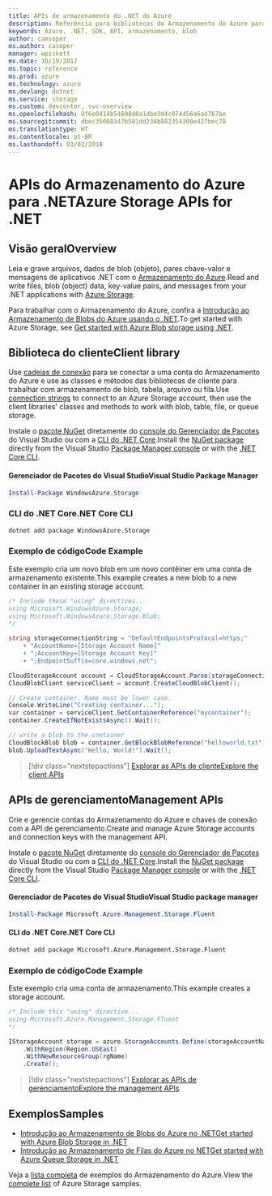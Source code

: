 ```yaml
---
title: APIs de armazenamento do .NET do Azure
description: Referência para bibliotecas do Armazenamento do Azure para .NET
keywords: Azure, .NET, SDK, API, armazenamento, blob
author: camsoper
ms.author: casoper
manager: wpickett
ms.date: 10/19/2017
ms.topic: reference
ms.prod: azure
ms.technology: azure
ms.devlang: dotnet
ms.service: storage
ms.custom: devcenter, svc-overview
ms.openlocfilehash: 8f6e0414b54698d0a1dbe3d4c074456a6ad7b7be
ms.sourcegitcommit: dbec35008347b581dd238b882354300e427bec70
ms.translationtype: HT
ms.contentlocale: pt-BR
ms.lasthandoff: 03/02/2018
---
```

# <a name="azure-storage-apis-for-net"></a><span data-ttu-id="8ca1a-104">APIs do Armazenamento do Azure para .NET</span><span class="sxs-lookup"><span data-stu-id="8ca1a-104">Azure Storage APIs for .NET</span></span>

## <a name="overview"></a><span data-ttu-id="8ca1a-105">Visão geral</span><span class="sxs-lookup"><span data-stu-id="8ca1a-105">Overview</span></span>

<span data-ttu-id="8ca1a-106">Leia e grave arquivos, dados de blob (objeto), pares chave-valor e mensagens de aplicativos .NET com o [Armazenamento do Azure](https://review.docs.microsoft.com/azure/storage/storage-introduction).</span><span class="sxs-lookup"><span data-stu-id="8ca1a-106">Read and write files, blob (object) data, key-value pairs, and messages from your .NET applications with [Azure Storage](https://review.docs.microsoft.com/azure/storage/storage-introduction).</span></span>

<span data-ttu-id="8ca1a-107">Para trabalhar com o Armazenamento do Azure, confira a [Introdução ao Armazenamento de Blobs do Azure usando o .NET](/azure/storage/storage-dotnet-how-to-use-blobs).</span><span class="sxs-lookup"><span data-stu-id="8ca1a-107">To get started with Azure Storage, see [Get started with Azure Blob storage using .NET](/azure/storage/storage-dotnet-how-to-use-blobs).</span></span>

## <a name="client-library"></a><span data-ttu-id="8ca1a-108">Biblioteca do cliente</span><span class="sxs-lookup"><span data-stu-id="8ca1a-108">Client library</span></span>

<span data-ttu-id="8ca1a-109">Use [cadeias de conexão](/azure/storage/storage-create-storage-account#manage-your-storage-account) para se conectar a uma conta do Armazenamento do Azure e use as classes e métodos das bibliotecas de cliente para trabalhar com armazenamento de blob, tabela, arquivo ou fila.</span><span class="sxs-lookup"><span data-stu-id="8ca1a-109">Use [connection strings](/azure/storage/storage-create-storage-account#manage-your-storage-account) to connect to an Azure Storage account, then use the client libraries' classes and methods to work with blob, table, file, or queue storage.</span></span>

<span data-ttu-id="8ca1a-110">Instale o [pacote NuGet](https://www.nuget.org/packages/WindowsAzure.Storage) diretamente do [console do Gerenciador de Pacotes][PackageManager] do Visual Studio ou com a [CLI do .NET Core][DotNetCLI].</span><span class="sxs-lookup"><span data-stu-id="8ca1a-110">Install the [NuGet package](https://www.nuget.org/packages/WindowsAzure.Storage) directly from the Visual Studio [Package Manager console][PackageManager] or with the [.NET Core CLI][DotNetCLI].</span></span>

#### <a name="visual-studio-package-manager"></a><span data-ttu-id="8ca1a-111">Gerenciador de Pacotes do Visual Studio</span><span class="sxs-lookup"><span data-stu-id="8ca1a-111">Visual Studio Package Manager</span></span>

```powershell
Install-Package WindowsAzure.Storage
```

### <a name="net-core-cli"></a><span data-ttu-id="8ca1a-112">CLI do .NET Core</span><span class="sxs-lookup"><span data-stu-id="8ca1a-112">.NET Core CLI</span></span>

```bash
dotnet add package WindowsAzure.Storage
```

### <a name="code-example"></a><span data-ttu-id="8ca1a-113">Exemplo de código</span><span class="sxs-lookup"><span data-stu-id="8ca1a-113">Code Example</span></span>

<span data-ttu-id="8ca1a-114">Este exemplo cria um novo blob em um novo contêiner em uma conta de armazenamento existente.</span><span class="sxs-lookup"><span data-stu-id="8ca1a-114">This example creates a new blob to a new container in an existing storage account.</span></span>

```csharp
/* Include these "using" directives...
using Microsoft.WindowsAzure.Storage;
using Microsoft.WindowsAzure.Storage.Blob;
*/

string storageConnectionString = "DefaultEndpointsProtocol=https;"
    + "AccountName=[Storage Account Name]"
    + ";AccountKey=[Storage Account Key]"
    + ";EndpointSuffix=core.windows.net";

CloudStorageAccount account = CloudStorageAccount.Parse(storageConnectionString);
CloudBlobClient serviceClient = account.CreateCloudBlobClient();

// Create container. Name must be lower case.
Console.WriteLine("Creating container...");
var container = serviceClient.GetContainerReference("mycontainer");
container.CreateIfNotExistsAsync().Wait();

// write a blob to the container
CloudBlockBlob blob = container.GetBlockBlobReference("helloworld.txt");
blob.UploadTextAsync("Hello, World!").Wait();
```

> [!div class="nextstepactions"]
> [<span data-ttu-id="8ca1a-115">Explorar as APIs de cliente</span><span class="sxs-lookup"><span data-stu-id="8ca1a-115">Explore the client APIs</span></span>](/dotnet/api/overview/azure/storage/client)

## <a name="management-apis"></a><span data-ttu-id="8ca1a-116">APIs de gerenciamento</span><span class="sxs-lookup"><span data-stu-id="8ca1a-116">Management APIs</span></span>

<span data-ttu-id="8ca1a-117">Crie e gerencie contas do Armazenamento do Azure e chaves de conexão com a API de gerenciamento.</span><span class="sxs-lookup"><span data-stu-id="8ca1a-117">Create and manage Azure Storage accounts and connection keys with the management API.</span></span>

<span data-ttu-id="8ca1a-118">Instale o [pacote NuGet](https://www.nuget.org/packages/Microsoft.Azure.Management.Storage.Fluent) diretamente do [console do Gerenciador de Pacotes][PackageManager] do Visual Studio ou com a [CLI do .NET Core][DotNetCLI].</span><span class="sxs-lookup"><span data-stu-id="8ca1a-118">Install the [NuGet package](https://www.nuget.org/packages/Microsoft.Azure.Management.Storage.Fluent) directly from the Visual Studio [Package Manager console][PackageManager] or with the [.NET Core CLI][DotNetCLI].</span></span>

#### <a name="visual-studio-package-manager"></a><span data-ttu-id="8ca1a-119">Gerenciador de Pacotes do Visual Studio</span><span class="sxs-lookup"><span data-stu-id="8ca1a-119">Visual Studio package manager</span></span>

```powershell
Install-Package Microsoft.Azure.Management.Storage.Fluent
```

#### <a name="net-core-cli"></a><span data-ttu-id="8ca1a-120">CLI do .NET Core</span><span class="sxs-lookup"><span data-stu-id="8ca1a-120">.NET Core CLI</span></span>

````bash
dotnet add package Microsoft.Azure.Management.Storage.Fluent
````

### <a name="code-example"></a><span data-ttu-id="8ca1a-121">Exemplo de código</span><span class="sxs-lookup"><span data-stu-id="8ca1a-121">Code Example</span></span>

<span data-ttu-id="8ca1a-122">Este exemplo cria uma conta de armazenamento.</span><span class="sxs-lookup"><span data-stu-id="8ca1a-122">This example creates a storage account.</span></span>

```csharp
/* Include this "using" directive...
using Microsoft.Azure.Management.Storage.Fluent
*/

IStorageAccount storage = azure.StorageAccounts.Define(storageAccountName)
    .WithRegion(Region.USEast)
    .WithNewResourceGroup(rgName)
    .Create();
```

> [!div class="nextstepactions"]
> [<span data-ttu-id="8ca1a-123">Explorar as APIs de gerenciamento</span><span class="sxs-lookup"><span data-stu-id="8ca1a-123">Explore the management APIs</span></span>](/dotnet/api/overview/azure/storage/management)

## <a name="samples"></a><span data-ttu-id="8ca1a-124">Exemplos</span><span class="sxs-lookup"><span data-stu-id="8ca1a-124">Samples</span></span>

* [<span data-ttu-id="8ca1a-125">Introdução ao Armazenamento de Blobs do Azure no .NET</span><span class="sxs-lookup"><span data-stu-id="8ca1a-125">Get started with Azure Blob Storage in .NET</span></span>](https://azure.microsoft.com/resources/samples/storage-blob-dotnet-getting-started/) 
* [<span data-ttu-id="8ca1a-126">Introdução ao Armazenamento de Filas do Azure no NET</span><span class="sxs-lookup"><span data-stu-id="8ca1a-126">Get started with Azure Queue Storage in .NET</span></span>](https://azure.microsoft.com/resources/samples/storage-queue-dotnet-getting-started/)

<span data-ttu-id="8ca1a-127">Veja a [lista completa](https://azure.microsoft.com/resources/samples/?platform=dotnet&term=storage) de exemplos do Armazenamento do Azure.</span><span class="sxs-lookup"><span data-stu-id="8ca1a-127">View the [complete list](https://azure.microsoft.com/resources/samples/?platform=dotnet&term=storage) of Azure Storage samples.</span></span>

[PackageManager]: https://docs.microsoft.com/nuget/tools/package-manager-console
[DotNetCLI]: https://docs.microsoft.com/dotnet/core/tools/dotnet-add-package